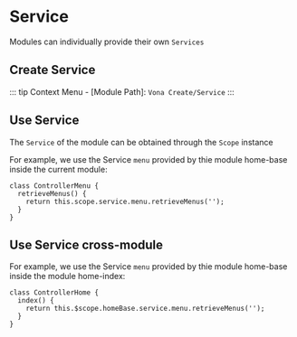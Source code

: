 # Service

Modules can individually provide their own `Services`

## Create Service

::: tip
Context Menu - [Module Path]: `Vona Create/Service`
:::

## Use Service

The `Service` of the module can be obtained through the `Scope` instance

For example, we use the Service `menu` provided by thie module home-base inside the current module: 

```typescript{3}
class ControllerMenu {
  retrieveMenus() {
    return this.scope.service.menu.retrieveMenus('');
  }
}
```

## Use Service cross-module

For example, we use the Service `menu` provided by thie module home-base inside the module home-index:

```typescript{3}
class ControllerHome {
  index() {
    return this.$scope.homeBase.service.menu.retrieveMenus('');
  }
}
```
